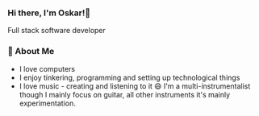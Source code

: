 ### Hi there, I'm Oskar!👋

Full stack software developer

### 💬 About Me

- I love computers
- I enjoy tinkering, programming and setting up technological things
- I love music - creating and listening to it 😄 I'm a multi-instrumentalist though I mainly focus on guitar, all other instruments it's mainly experimentation.

<!--
**Ostin-Oskarose/Ostin-Oskarose** is a ✨ _special_ ✨ repository because its `README.md` (this file) appears on your GitHub profile.

Here are some ideas to get you started:

- 🔭 I’m currently working on ...
- 🌱 I’m currently learning ...
- 👯 I’m looking to collaborate on ...
- 🤔 I’m looking for help with ...
- 💬 Ask me about ...
- 📫 How to reach me: ...
- 😄 Pronouns: ...
- ⚡ Fun fact: ...
-->
